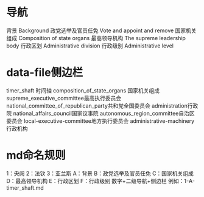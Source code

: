 # 导航
背景    Background
政党选举及官员任免  Vote and appoint and remove
国家机关组成    Composition of state organs
最高领导机构    The supreme leadership body
行政区划    Administrative division
行政级别    Administrative level

# data-file侧边栏
timer_shaft 时间轴
composition_of_state_organs 国家机关组成
supreme_executive_committee最高执行委员会
national_committee_of_republican_party共和党全国委员会
administration行政院
national_affairs_council国家议事院
autonomous_region_committee自治区委员会
local-executive-committee地方执行委员会
administrative-machinery行政机构

# md命名规则
1：央阙 2：法钦 3：亚兰斯
A：背景 B：政党选举及官员任免 C：国家机关组成 D：最高领导机构 E：行政区划 F：行政级别
数字+二级导航+侧边栏
例如：1-A-timer_shaft.md